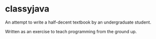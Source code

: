 # classyjava

An attempt to write a half-decent textbook by an undergraduate student.

Written as an exercise to teach programming from the ground up.